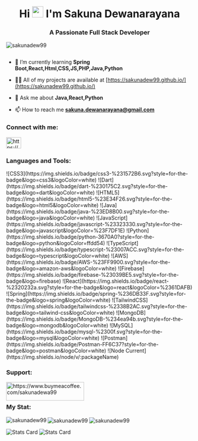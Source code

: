 <h1 align="center">Hi <img src="https://raw.githubusercontent.com/MartinHeinz/MartinHeinz/master/wave.gif" width="30px"/> I'm Sakuna Dewanarayana</h1>
<h3 align="center">A Passionate Full Stack Developer</h3>


<p align="left"> <img src="https://komarev.com/ghpvc/?username=sakunadew99&label=Profile%20views&color=0e75b6&style=flat" alt="sakunadew99" /> </p>

<p align="left"> <a href="https://twitter.com/" target="blank"><img src="https://img.shields.io/twitter/follow/?logo=twitter&style=for-the-badge" alt="" /></a> </p>

- 🌱 I’m currently learning **Spring Boot,React,Html,CSS,JS,PHP,Java,Python**

- 👨‍💻 All of my projects are available at [https://sakunadew99.github.io/](https://sakunadew99.github.io/)

- 💬 Ask me about **Java,React,Python**

- 📫 How to reach me **sakuna.dewanarayana@gmail.com**

<h3 align="left">Connect with me:</h3>
<p align="left">
<a href="https://linkedin.com/in/https://www.linkedin.com/in/sakuna-dewanarayana-ba9570293/" target="blank"><img align="center" src="https://raw.githubusercontent.com/rahuldkjain/github-profile-readme-generator/master/src/images/icons/Social/linked-in-alt.svg" alt="https://www.linkedin.com/in/sakuna-dewanarayana-ba9570293/" height="30" width="40" /></a>
</p>


<h3 align="left">Languages and Tools:</h3>
![CSS3](https://img.shields.io/badge/css3-%231572B6.svg?style=for-the-badge&logo=css3&logoColor=white) ![Dart](https://img.shields.io/badge/dart-%230175C2.svg?style=for-the-badge&logo=dart&logoColor=white) ![HTML5](https://img.shields.io/badge/html5-%23E34F26.svg?style=for-the-badge&logo=html5&logoColor=white) ![Java](https://img.shields.io/badge/java-%23ED8B00.svg?style=for-the-badge&logo=java&logoColor=white) ![JavaScript](https://img.shields.io/badge/javascript-%23323330.svg?style=for-the-badge&logo=javascript&logoColor=%23F7DF1E) ![Python](https://img.shields.io/badge/python-3670A0?style=for-the-badge&logo=python&logoColor=ffdd54) ![TypeScript](https://img.shields.io/badge/typescript-%23007ACC.svg?style=for-the-badge&logo=typescript&logoColor=white) ![AWS](https://img.shields.io/badge/AWS-%23FF9900.svg?style=for-the-badge&logo=amazon-aws&logoColor=white) ![Firebase](https://img.shields.io/badge/firebase-%23039BE5.svg?style=for-the-badge&logo=firebase)  ![React](https://img.shields.io/badge/react-%2320232a.svg?style=for-the-badge&logo=react&logoColor=%2361DAFB) ![Spring](https://img.shields.io/badge/spring-%236DB33F.svg?style=for-the-badge&logo=spring&logoColor=white) ![TailwindCSS](https://img.shields.io/badge/tailwindcss-%2338B2AC.svg?style=for-the-badge&logo=tailwind-css&logoColor=white) ![MongoDB](https://img.shields.io/badge/MongoDB-%234ea94b.svg?style=for-the-badge&logo=mongodb&logoColor=white) ![MySQL](https://img.shields.io/badge/mysql-%2300f.svg?style=for-the-badge&logo=mysql&logoColor=white) ![Postman](https://img.shields.io/badge/Postman-FF6C37?style=for-the-badge&logo=postman&logoColor=white) ![Node Current](https://img.shields.io/node/v/:packageName)





<h3 align="left">Support:</h3>
<p><a href="https://www.buymeacoffee.com/https://www.buymeacoffee.com/sakunadewa99"> <img align="left" src="https://cdn.buymeacoffee.com/buttons/v2/default-yellow.png" height="50" width="210" alt="https://www.buymeacoffee.com/sakunadewa99" /></a></p><br><br>

<h3 align="left">My Stat:</h3>

<img align="left" src="https://github-readme-stats.vercel.app/api/top-langs?username=sakunadew99&show_icons=true&locale=en&layout=compact" alt="sakunadew99" />

<img align="center" src="https://github-readme-stats.vercel.app/api?username=sakunadew99&show_icons=true&locale=en" alt="sakunadew99" />

<img align="center" src="https://github-readme-streak-stats.herokuapp.com/?user=sakunadew99&" alt="sakunadew99" />

![Stats Card](https://raw.githubusercontent.com/sakunadew99/gitstat/master/generated/languages.svg#gh-dark-mode-only)
![Stats Card](https://raw.githubusercontent.com/sakunadew99/gitstat/master/generated/languages.svg#gh-light-mode-only)
